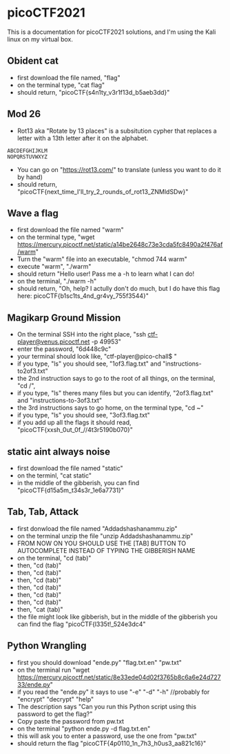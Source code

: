 # picoCTF2021

This is a documentation for picoCTF2021 solutions, and I'm using the Kali linux on my virtual box.

## Obident cat 
* first download the file named, "flag"
* on the terminal type, "cat flag"
* should return, "picoCTF{s4n1ty_v3r1f13d_b5aeb3dd}"

## Mod 26
* Rot13 aka "Rotate by 13 places" is a subsitution cypher that replaces a letter with a 13th letter after it on the alphabet.
```
ABCDEFGHIJKLM
NOPQRSTUVWXYZ
```
* You can go on "https://rot13.com/" to translate (unless you want to do it by hand)
* should return, "picoCTF{next_time_I'll_try_2_rounds_of_rot13_ZNMldSDw}"

## Wave a flag
* first download the file named "warm"
* on the terminal type, "wget https://mercury.picoctf.net/static/a14be2648c73e3cda5fc8490a2f476af/warm"
* Turn the "warm" file into an executable, "chmod 744 warm" 
* execute "warm", "./warm"
* should return "Hello user! Pass me a -h to learn what I can do!
* on the terminal, "./warm -h"
* should return, "Oh, help? I actully don't do much, but I do have this flag here: picoCTF{b1sc1ts_4nd_gr4vy_755f3544}" 

## Magikarp Ground Mission
* On the terminal SSH into the right place, "ssh ctf-player@venus.picoctf.net -p 49953"
* enter the password, "6d448c9c"
* your terminal should look like, "ctf-player@pico-chall$ "
* if you type, "ls" you should see, "1of3.flag.txt" and "instructions-to2of3.txt"
* the 2nd instruction says to go to the root of all things, on the terminal, "cd /", 
* if you type, "ls" theres many files but you can identify, "2of3.flag.txt" and "instructions-to-3of3.txt"
* the 3rd instructions says to go home, on the terminal type, "cd ~"
* if you type, "ls" you should see, "3of3.flag.txt"
* if you add up all the flags it should read, "picoCTF{xxsh_0ut_0f_\/\/4t3r5190b070}"

## static aint always noise
* first download the file named "static"
* on the terminl, "cat static"
* in the middle of the gibberish, you can find "picoCTF{d15a5m_t34s3r_1e6a7731}"

## Tab, Tab, Attack
* first donwload the file named "Addadshashanammu.zip"
* on the terminal unzip the file "unzip Addadshashanammu.zip"
* FROM NOW ON YOU SHOULD USE THE [TAB] BUTTON TO AUTOCOMPLETE INSTEAD OF TYPING THE GIBBERISH NAME
* on the terminal, "cd (tab)"
* then, "cd (tab)"
* then, "cd (tab)"
* then, "cd (tab)"
* then, "cd (tab)"
* then, "cd (tab)"
* then, "cd (tab)"
* then, "cat (tab)"
* the file might look like gibberish, but in the middle of the gibberish you can find the flag "picoCTF{l335t!_524e3dc4"

## Python Wrangling
* first you should download "ende.py" "flag.txt.en" "pw.txt"
* on the terminal run "wget https://mercury.picoctf.net/static/8e33ede04d02f3765b8c6a6e24d72733/ende.py"
* if you read the "ende.py" it says to use "-e" "-d" "-h" //probably for "encrypt" "decrypt" "help"
* The description says "Can you run this Python script using this password to get the flag?"
* Copy paste the password from pw.txt
* on the terminal "python ende.py -d flag.txt.en" 
* this will ask you to enter a password, use the one from "pw.txt"
* should return the flag "picoCTF{4p0110_1n_7h3_h0us3_aa821c16}"
